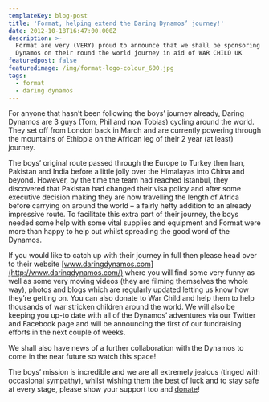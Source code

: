 ```yaml
---
templateKey: blog-post
title: 'Format, helping extend the Daring Dynamos’ journey!'
date: 2012-10-18T16:47:00.000Z
description: >-
  Format are very (VERY) proud to announce that we shall be sponsoring Daring
  Dynamos on their round the world journey in aid of WAR CHILD UK
featuredpost: false
featuredimage: /img/format-logo-colour_600.jpg
tags:
  - format
  - daring dynamos
---
```

For anyone that hasn’t been following the boys’ journey already, Daring Dynamos are 3 guys (Tom, Phil and now Tobias) cycling around the world. They set off from London back in March and are currently powering through the mountains of Ethiopia on the African leg of their 2 year (at least) journey.

The boys’ original route passed through the Europe to Turkey then Iran, Pakistan and India before a little jolly over the Himalayas into China and beyond. However, by the time the team had reached Istanbul, they discovered that Pakistan had changed their visa policy and after some executive decision making they are now travelling the length of Africa before carrying on around the world – a fairly hefty addition to an already impressive route. To facilitate this extra part of their journey, the boys needed some help with some vital supplies and equipment and Format were more than happy to help out whilst spreading the good word of the Dynamos.

If you would like to catch up with their journey in full then please head over to their website [www.daringdynamos.com](http://www.daringdynamos.com/) where you will find some very funny as well as some very moving videos (they are filming themselves the whole way), photos and blogs which are regularly updated letting us know how they’re getting on. You can also donate to War Child and help them to help thousands of war stricken children around the world. We will also be keeping you up-to date with all of the Dynamos’ adventures via our Twitter and Facebook page and will be announcing the first of our fundraising efforts in the next couple of weeks.

We shall also have news of a further collaboration with the Dynamos to come in the near future so watch this space!

The boys’ mission is incredible and we are all extremely jealous (tinged with occasional sympathy), whilst wishing them the best of luck and to stay safe at every stage, please show your support too and [donate](http://www.justgiving.com/DaringDynamos)!
